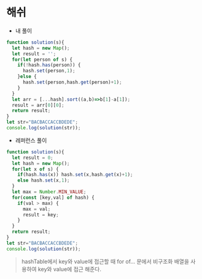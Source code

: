 # 해쉬

* 내 풀이 

```js
function solution(s){  
  let hash = new Map();
  let result = '';
  for(let person of s) {
    if(!hash.has(person)) {
      hash.set(person,1);
    }else {
      hash.set(person,hash.get(person)+1);
    }
  }
  let arr = [...hash].sort((a,b)=>b[1]-a[1]);
  result = arr[0][0];
  return result;
}
let str="BACBACCACCBDEDE";
console.log(solution(str));
```

* 레퍼런스 풀이

```js
function solution(s){  
  let result = 0;
  let hash = new Map();
  for(let x of s) {
    if(hash.has(x)) hash.set(x,hash.get(x)+1);
    else hash.set(x,1);
  }
  let max = Number.MIN_VALUE;
  for(const [key,val] of hash) {
    if(val > max) {
      max = val;
      result = key;
    }
  }
  return result;
}
let str="BACBACCACCBDEDE";
console.log(solution(str));
```

> hashTable에서 key와 value에 접근할 때 for of... 문에서 비구조화 배열을 사용하여 key와 value에 접근 해준다.